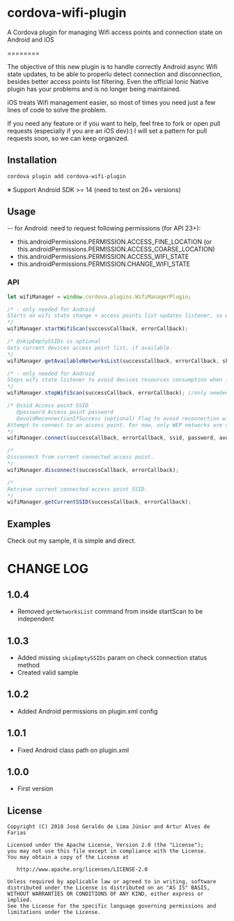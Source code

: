 # cordova-wifi-plugin
A Cordova plugin for managing Wifi access points and connection state on Android and iOS

========

The objective of this new plugin is to handle correctly Android async Wifi state updates, to be able to properlu detect connection and disconnection, besides better access points list filtering. Even the official Ionic Native plugin has your problems and is no longer being maintained.

iOS treats Wifi management easier, so most of times you need just a few lines of code to solve the problem.

If you need any feature or if you want to help, feel free to fork or open pull requests (especially if you are an iOS dev):)
I will set a pattern for pull requests soon, so we can keep organized.


Installation
--------

```bash
cordova plugin add cordova-wifi-plugin
```

※ Support Android SDK >= 14 (need to test on 26+ versions)

Usage
--------

-- for Android: need to request following permissions (for API 23+):
- this.androidPermissions.PERMISSION.ACCESS_FINE_LOCATION (or this.androidPermissions.PERMISSION.ACCESS_COARSE_LOCATION)
- this.androidPermissions.PERMISSION.ACCESS_WIFI_STATE
- this.androidPermissions.PERMISSION.CHANGE_WIFI_STATE

### API

```typescript
let wifiManager = window.cordova.plugins.WifiManagerPlugin;

/* - only needed for Android
Starts an wifi state change + access points list updates listener, so we are able to get updated data.
*/
wifiManager.startWifiScan(successCallback, errorCallback);

/* @skipEmptySSIDs is optional
Gets current devices access point list, if available.
*/
wifiManager.getAvailableNetworksList(successCallback, errorCallback, skipEmptySSIDs);

/* - only needed for Android
Stops wifi state listener to avoid devices resources consumption when it is no needed anymore (ex.: when you do not want access points list updates anymore).
*/
wifiManager.stopWifiScan(successCallback, errorCallback); //only needed for Android

/* @ssid Access point SSID
   @password Access point password
   @avoidReconnectionIfSuccess (optional) Flag to avoid reconnection with last connected access point, in case of request network does not have internet access (Android default behavior).
Attempt to connect to an access point. For now, only WEP networks are supported, but this will be improved to accept all possible types soon.
*/
wifiManager.connect(successCallback, errorCallback, ssid, password, avoidReconnectionIfSuccess); 

/* 
Disconnect from current connected access point.
*/
wifiManager.disconnect(successCallback, errorCallback);

/* 
Retrieve current connected access point SSID.
*/
wifiManager.getCurrentSSID(successCallback, errorCallback);
```

## Examples
Check out my sample, it is simple and direct.


# CHANGE LOG

## 1.0.4
* Removed `getNetworksList` command from inside startScan to be independent

## 1.0.3
* Added missing `skipEmptySSIDs` param on check connection status method
* Created valid sample

## 1.0.2
* Added Android permissions on plugin.xml config

## 1.0.1
* Fixed Android class path on plugin.xml

## 1.0.0
* First version

License
--------

    Copyright (C) 2018 José Geraldo de Lima Júnior and Artur Alves de Farias

    Licensed under the Apache License, Version 2.0 (the "License");
    you may not use this file except in compliance with the License.
    You may obtain a copy of the License at

       http://www.apache.org/licenses/LICENSE-2.0

    Unless required by applicable law or agreed to in writing, software
    distributed under the License is distributed on an "AS IS" BASIS,
    WITHOUT WARRANTIES OR CONDITIONS OF ANY KIND, either express or implied.
    See the License for the specific language governing permissions and
    limitations under the License.
